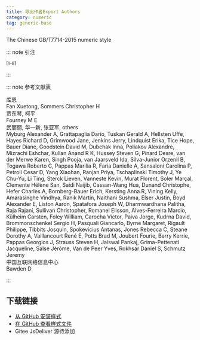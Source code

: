 ```yaml
---
title: 导出作者Export Authors
category: numeric
tag: generic-base
---
```


<!-- 此文件由脚本自动生成，请勿手动修改！ -->

The Chinese GB/T7714-2015 numeric style


::: note 引注

<sup>[1–8]</sup>

:::



::: note 参考文献表

  <div class="csl-bib-body">
  <div class="csl-entry second-field-align-flush hangingindent-false " >
    <div class="csl-left-margin">库恩</div></div> 
  <div class="csl-entry second-field-align-flush hangingindent-false " >
    <div class="csl-left-margin">Fan Xuetong, Sommers Christopher H</div></div> 
  <div class="csl-entry second-field-align-flush hangingindent-false " >
    <div class="csl-left-margin">贾东琴, 柯平</div></div> 
  <div class="csl-entry second-field-align-flush hangingindent-false " >
    <div class="csl-left-margin">Fourney M E</div></div> 
  <div class="csl-entry second-field-align-flush hangingindent-false " >
    <div class="csl-left-margin">武丽丽, 华一新, 张亚军, others</div></div> 
  <div class="csl-entry second-field-align-flush hangingindent-false " >
    <div class="csl-left-margin">Myburg Alexander A, Grattapaglia Dario, Tuskan Gerald A, Hellsten Uffe, Hayes Richard D, Grimwood Jane, Jenkins Jerry, Lindquist Erika, Tice Hope, Bauer Diane, Goodstein David M, Dubchak Inna, Poliakov Alexandre, Mizrachi Eshchar, Kullan Anand R K, Hussey Steven G, Pinard Desre, van der Merwe Karen, Singh Pooja, van Jaarsveld Ida, Silva-Junior Orzenil B, Togawa Roberto C, Pappas Marilia R, Faria Danielle A, Sansaloni Carolina P, Petroli Cesar D, Yang Xiaohan, Ranjan Priya, Tschaplinski Timothy J, Ye Chu-Yu, Li Ting, Sterck Lieven, Vanneste Kevin, Murat Florent, Soler Marçal, Clemente Hélène San, Saidi Naijib, Cassan-Wang Hua, Dunand Christophe, Hefer Charles A, Bornberg-Bauer Erich, Kersting Anna R, Vining Kelly, Amarasinghe Vindhya, Ranik Martin, Naithani Sushma, Elser Justin, Boyd Alexander E, Liston Aaron, Spatafora Joseph W, Dharmwardhana Palitha, Raja Rajani, Sullivan Christopher, Romanel Elisson, Alves-Ferreira Marcio, Külheim Carsten, Foley William, Carocha Victor, Paiva Jorge, Kudrna David, Brommonschenkel Sergio H, Pasquali Giancarlo, Byrne Margaret, Rigault Philippe, Tibbits Josquin, Spokevicius Antanas, Jones Rebecca C, Steane Dorothy A, Vaillancourt René E, Potts Brad M, Joubert Fourie, Barry Kerrie, Pappas Georgios J, Strauss Steven H, Jaiswal Pankaj, Grima-Pettenati Jacqueline, Salse Jérôme, Van de Peer Yves, Rokhsar Daniel S, Schmutz Jeremy</div></div> 
  <div class="csl-entry second-field-align-flush hangingindent-false " >
    <div class="csl-left-margin">中国互联网络信息中心</div></div> 
  <div class="csl-entry second-field-align-flush hangingindent-false " >
    <div class="csl-left-margin">Bawden D</div></div> 
  </div>


:::

<!-- more --> 

## 下载链接

- [从 GitHub 安装样式](https://github.com/zotero-cn/styles/./raw/main/src/502export-authors/502export-authors.csl) 
- [在 GitHub 查看样式文件](https://github.com/zotero-cn/styles/./tree/main/src/502export-authors/502export-authors.csl) 
- Gitee JsDeliver 源待添加

